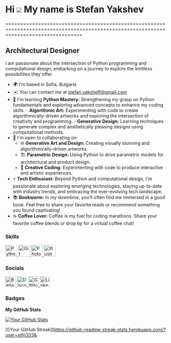 # Hi ![](https://user-images.githubusercontent.com/18350557/176309783-0785949b-9127-417c-8b55-ab5a4333674e.gif) My name is Stefan Yakshev
======================================================================================================================================

## Architectural Designer

I am passionate about the intersection of Python programming and computational design, embarking on a journey to explore the limitless possibilities they offer.

* 🌍  I'm based in Sofia, Bulgaria
* ✉️  You can contact me at [stefan.yaksheff@gmail.com](mailto:stefan.yaksheff@gmail.com)
* 🧠  I'm learning **Python Mastery:** Strengthening my grasp on Python fundamentals and exploring advanced concepts to enhance my coding skills. - **Algorithmic Art:** Experimenting with code to create algorithmically-driven artworks and exploring the intersection of creativity and programming. - **Generative Design:** Learning techniques to generate complex and aesthetically pleasing designs using computational methods.
* 🤝  I'm open to collaborating on:
  - 🌐 **Generative Art and Design:** Creating visually stunning and algorithmically-driven artworks.
  - 🏗️ **Parametric Design:** Using Python to drive parametric models for architectural and product design.
  - 🤖 **Creative Coding:** Experimenting with code to produce interactive and artistic experiences.
* ⚡  **Tech Enthusiast:** Beyond Python and computational design, I'm passionate about exploring emerging technologies, staying up-to-date with industry trends, and embracing the ever-evolving tech landscape.
* 📚  **Bookworm:** In my downtime, you'll often find me immersed in a good book. Feel free to share your favorite reads or recommend something you found captivating!
* ☕  **Coffee Lover:** Coffee is my fuel for coding marathons. Share your favorite coffee blends or drop by for a virtual coffee chat!

### Skills 

<p align="left">
  <a href="https://www.python.org/" target="_blank" rel="noreferrer">
    <img src="https://raw.githubusercontent.com/danielcranney/readme-generator/main/public/icons/skills/python-colored.svg" width="36" height="36" alt="Python" />
  </a>
  <a href="https://git-scm.com/" target="_blank" rel="noreferrer">
    <img src="https://raw.githubusercontent.com/danielcranney/readme-generator/main/public/icons/skills/git-colored.svg" width="36" height="36" alt="Git" />
  </a>
  <a href="https://www.adobe.com/uk/products/photoshop.html" target="_blank" rel="noreferrer">
    <img src="https://raw.githubusercontent.com/danielcranney/readme-generator/main/public/icons/skills/photoshop-colored.svg" width="36" height="36" alt="Photoshop" />
  </a>
  <a href="https://www.adobe.com/uk/products/illustrator.html" target="_blank" rel="noreferrer">
    <img src="https://raw.githubusercontent.com/danielcranney/readme-generator/main/public/icons/skills/illustrator-colored.svg" width="36" height="36" alt="Illustrator" />
  </a>
</p>

### Socials

<p align="left">
  <a href="https://www.behance.com/stefanyaksheff" target="_blank" rel="noreferrer">
    <img src="https://raw.githubusercontent.com/danielcranney/readme-generator/main/public/icons/socials/behance.svg" width="32" height="32" alt="Behance" />
  </a>
  <a href="https://discord.com/users/stefan.yaksheff" target="_blank" rel="noreferrer">
    <img src="https://raw.githubusercontent.com/danielcranney/readme-generator/main/public/icons/socials/discord.svg" width="32" height="32" alt="Discord" />
  </a>
  <a href="https://www.github.com/stfn333" target="_blank" rel="noreferrer">
    <img src="https://raw.githubusercontent.com/danielcranney/readme-generator/main/public/icons/socials/github.svg" width="32" height="32" alt="GitHub" />
  </a>
  <a href="https://www.linkedin.com/in/stefanyaksheff" target="_blank" rel="noreferrer">
    <img src="https://raw.githubusercontent.com/danielcranney/readme-generator/main/public/icons/socials/linkedin.svg" width="32" height="32" alt="LinkedIn" />
  </a>
</p>

### Badges

**My GitHub Stats**

[![Your GitHub Stats](https://github-readme-stats.vercel.app/api?username=stfn333&show_icons=true&hide=&count_private=true&title_color=0891b2&text_color=ffffff&icon_color=0891b2&bg_color=1c1917&hide_border=true&show_icons=true)](http://www.github.com/stfn333)

[![Your GitHub Streak](https://github-readme-streak-stats.herokuapp.com/?user=stfn333&
